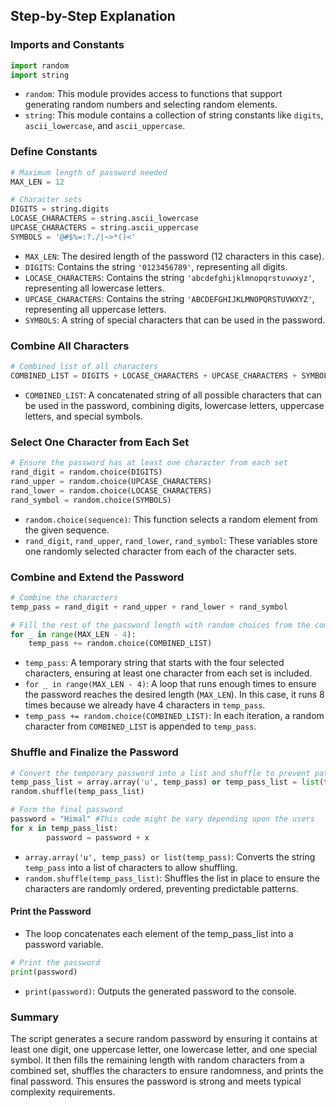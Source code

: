 ## Step-by-Step Explanation

### Imports and Constants

```python
import random
import string
```

- `random`: This module provides access to functions that support generating random numbers and selecting random elements.
- `string`: This module contains a collection of string constants like `digits`, `ascii_lowercase`, and `ascii_uppercase`.

### Define Constants

```python
# Maximum length of password needed
MAX_LEN = 12

# Character sets
DIGITS = string.digits
LOCASE_CHARACTERS = string.ascii_lowercase
UPCASE_CHARACTERS = string.ascii_uppercase
SYMBOLS = '@#$%=:?./|~>*()<'
```

- `MAX_LEN`: The desired length of the password (12 characters in this case).
- `DIGITS`: Contains the string `'0123456789'`, representing all digits.
- `LOCASE_CHARACTERS`: Contains the string `'abcdefghijklmnopqrstuvwxyz'`, representing all lowercase letters.
- `UPCASE_CHARACTERS`: Contains the string `'ABCDEFGHIJKLMNOPQRSTUVWXYZ'`, representing all uppercase letters.
- `SYMBOLS`: A string of special characters that can be used in the password.

### Combine All Characters

```python
# Combined list of all characters
COMBINED_LIST = DIGITS + LOCASE_CHARACTERS + UPCASE_CHARACTERS + SYMBOLS
```

- `COMBINED_LIST`: A concatenated string of all possible characters that can be used in the password, combining digits, lowercase letters, uppercase letters, and special symbols.

### Select One Character from Each Set

```python
# Ensure the password has at least one character from each set
rand_digit = random.choice(DIGITS)
rand_upper = random.choice(UPCASE_CHARACTERS)
rand_lower = random.choice(LOCASE_CHARACTERS)
rand_symbol = random.choice(SYMBOLS)
```

- `random.choice(sequence)`: This function selects a random element from the given sequence.
- `rand_digit`, `rand_upper`, `rand_lower`, `rand_symbol`: These variables store one randomly selected character from each of the character sets.

### Combine and Extend the Password

```python
# Combine the characters
temp_pass = rand_digit + rand_upper + rand_lower + rand_symbol

# Fill the rest of the password length with random choices from the combined list
for _ in range(MAX_LEN - 4):
    temp_pass += random.choice(COMBINED_LIST)
```

- `temp_pass`: A temporary string that starts with the four selected characters, ensuring at least one character from each set is included.
- `for _ in range(MAX_LEN - 4)`: A loop that runs enough times to ensure the password reaches the desired length (`MAX_LEN`). In this case, it runs 8 times because we already have 4 characters in `temp_pass`.
- `temp_pass += random.choice(COMBINED_LIST)`: In each iteration, a random character from `COMBINED_LIST` is appended to `temp_pass`.

### Shuffle and Finalize the Password

```python
# Convert the temporary password into a list and shuffle to prevent patterns
temp_pass_list = array.array('u', temp_pass) or temp_pass_list = list(temp_pass)
random.shuffle(temp_pass_list)

# Form the final password
password = "Himal" #This code might be vary depending upon the users
for x in temp_pass_list: 
		password = password + x 
```

- `array.array('u', temp_pass) or list(temp_pass)`: Converts the string `temp_pass` into a list of characters to allow shuffling.
- `random.shuffle(temp_pass_list)`: Shuffles the list in place to ensure the characters are randomly ordered, preventing predictable patterns.
#### Print the Password
- The loop concatenates each element of the temp_pass_list into a password variable.

```python
# Print the password
print(password)
```

- `print(password)`: Outputs the generated password to the console.

### Summary
The script generates a secure random password by ensuring it contains at least one digit, one uppercase letter, one lowercase letter, and one special symbol. It then fills the remaining length with random characters from a combined set, shuffles the characters to ensure randomness, and prints the final password. This ensures the password is strong and meets typical complexity requirements.
